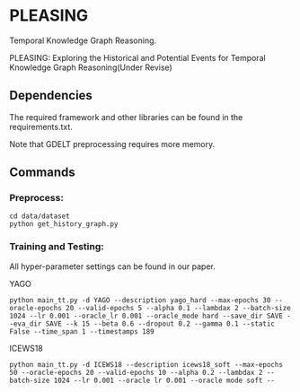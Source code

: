 # PLEASING
Temporal Knowledge Graph Reasoning.

PLEASING: Exploring the Historical and Potential Events for Temporal Knowledge Graph Reasoning(Under Revise)

## Dependencies
The required framework and other libraries can be found in the requirements.txt.

Note that GDELT preprocessing requires more memory.

## Commands
### Preprocess:
```
cd data/dataset
python get_history_graph.py
```
### Training and Testing:
All hyper-parameter settings can be found in our paper.

YAGO
```
python main_tt.py -d YAGO --description yago_hard --max-epochs 30 --oracle-epochs 20 --valid-epochs 5 --alpha 0.1 --lambdax 2 --batch-size 1024 --lr 0.001 --oracle_lr 0.001 --oracle_mode hard --save_dir SAVE --eva_dir SAVE --k 15 --beta 0.6 --dropout 0.2 --gamma 0.1 --static False --time_span 1 --timestamps 189
```
ICEWS18
```
python main_tt.py -d ICEWS18 --description icews18_soft --max-epochs 50 --oracle-epochs 20 --valid-epochs 10 --alpha 0.2 --lambdax 2 --batch-size 1024 --lr 0.001 --oracle_lr 0.001 --oracle_mode soft --save_dir SAVE --eva_dir SAVE --k 45 --beta 0.6 --gamma 0.1 --dropout 0.2
```
ICEWS14
```
python main_tt.py -d ICEWS14T --description icews14T_soft --max-epochs 50 --oracle-epochs 20 --valid-epochs 10 --alpha 0.2 --lambdax 2 --batch-size 1024 --lr 0.001 --oracle_lr 0.001 --oracle_mode soft --save_dir SAVE --eva_dir SAVE --k 45 --beta 0.6 --gamma 0.1 --dropout 0.2 --static False --time_span 24 --timestamps 365
```
GDELT
```
python main_tt.py -d GDELT --description gdelt_soft --max-epochs 30 --oracle-epochs 20 --valid-epochs 10 --alpha 0.2 --lambdax 2 --batch-size 1024 --lr 0.001 --oracle_lr 0.001 --oracle_mode soft --save_dir SAVE --eva_dir SAVE --k 15 --beta 0.6 --gamma 0.1 --dropout 0.2 --time_span 15 --timestamps 2976 --static False
```
## Acknowledge
Some of our code is also referenced from CENET, and the original dataset can be found here: https://github.com/xyjigsaw/CENET.

And RE-GCN: https://github.com/Lee-zix/RE-GCN

## Citation
```
@article{zhang-etal-2023-pleasing,
title = {PLEASING: Exploring the Historical and Potential Events for Temporal Knowledge Graph Reasoning},
journal = {Neural Networks},
year = {2023},
author = {Jinchuan Zhang, Ming Sun, Qian Huang, Ling Tian},
keywords = {Temporal knowledge graphs; Extrapolation; Representation learning; Contrastive learning}
}
```
